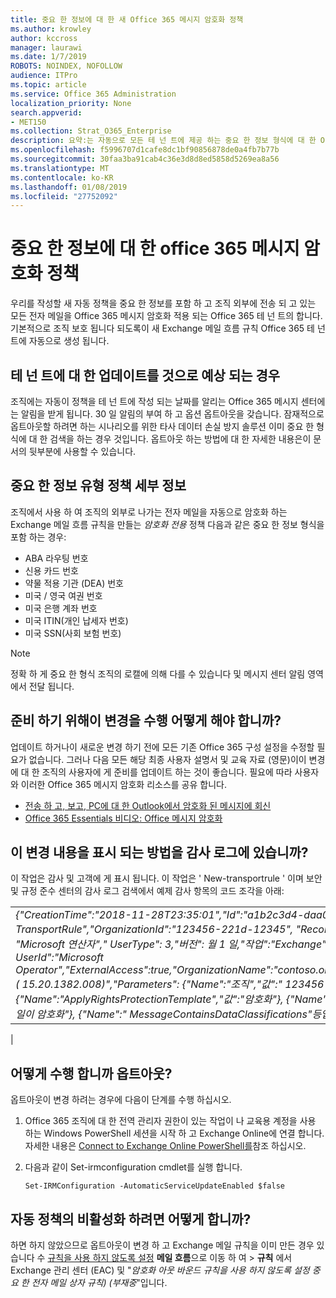 ```yaml
---
title: 중요 한 정보에 대 한 새 Office 365 메시지 암호화 정책
ms.author: krowley
author: kccross
manager: laurawi
ms.date: 1/7/2019
ROBOTS: NOINDEX, NOFOLLOW
audience: ITPro
ms.topic: article
ms.service: Office 365 Administration
localization_priority: None
search.appverid:
- MET150
ms.collection: Strat_O365_Enterprise
description: 요약:는 자동으로 모든 테 넌 트에 제공 하는 중요 한 정보 형식에 대 한 Office 365 메시지 암호화 정책을 적용 합니다.
ms.openlocfilehash: f5996707d1cafe8dc1bf90856878de0a4fb7b77b
ms.sourcegitcommit: 30faa3ba91cab4c36e3d8d8ed5858d5269ea8a56
ms.translationtype: MT
ms.contentlocale: ko-KR
ms.lasthandoff: 01/08/2019
ms.locfileid: "27752092"
---
```

# <a name="office-365-message-encryption-policy-for-sensitive-information"></a>중요 한 정보에 대 한 office 365 메시지 암호화 정책

우리를 작성할 새 자동 정책을 중요 한 정보를 포함 하 고 조직 외부에 전송 되 고 있는 모든 전자 메일을 Office 365 메시지 암호화 적용 되는 Office 365 테 넌 트의 합니다. 기본적으로 조직 보호 됩니다 되도록이 새 Exchange 메일 흐름 규칙 Office 365 테 넌 트에 자동으로 생성 됩니다.

## <a name="when-to-expect-the-update-for-your-tenant"></a>테 넌 트에 대 한 업데이트를 것으로 예상 되는 경우

조직에는 자동이 정책을 테 넌 트에 작성 되는 날짜를 알리는 Office 365 메시지 센터에는 알림을 받게 됩니다. 30 일 알림의 부여 하 고 옵션 옵트아웃을 갖습니다. 잠재적으로 옵트아웃할 하려면 하는 시나리오를 위한 타사 데이터 손실 방지 솔루션 이미 중요 한 형식에 대 한 검색을 하는 경우 것입니다. 옵트아웃 하는 방법에 대 한 자세한 내용은이 문서의 뒷부분에 사용할 수 있습니다.

## <a name="sensitive-information-type-policy-details"></a>중요 한 정보 유형 정책 세부 정보

조직에서 사용 하 여 조직의 외부로 나가는 전자 메일을 자동으로 암호화 하는 Exchange 메일 흐름 규칙을 만들는 *암호화 전용* 정책 다음과 같은 중요 한 정보 형식을 포함 하는 경우:

- ABA 라우팅 번호
- 신용 카드 번호
- 약물 적용 기관 (DEA) 번호
- 미국 / 영국 여권 번호
- 미국 은행 계좌 번호
- 미국 ITIN(개인 납세자 번호)
- 미국 SSN(사회 보험 번호)

> [!Note]
> 정확 하 게 중요 한 형식 조직의 로캘에 의해 다를 수 있습니다 및 메시지 센터 알림 영역에서 전달 됩니다.

## <a name="what-do-i-need-to-do-to-prepare-for-this-change"></a>준비 하기 위해이 변경을 수행 어떻게 해야 합니까?

업데이트 하거나이 새로운 변경 하기 전에 모든 기존 Office 365 구성 설정을 수정할 필요가 없습니다. 그러나 다음 모든 해당 최종 사용자 설명서 및 교육 자료 (영문)이이 변경에 대 한 조직의 사용자에 게 준비를 업데이트 하는 것이 좋습니다. 필요에 따라 사용자와 이러한 Office 365 메시지 암호화 리소스를 공유 합니다.

- [전송 하 고, 보고, PC에 대 한 Outlook에서 암호화 된 메시지에 회신](https://support.office.com/article/send-view-and-reply-to-encrypted-messages-in-outlook-for-pc-eaa43495-9bbb-4fca-922a-df90dee51980)
- [Office 365 Essentials 비디오: Office 메시지 암호화](https://youtu.be/CQR0cG_iEUc)

## <a name="how-will-this-change-be-represented-in-the-audit-log"></a>이 변경 내용을 표시 되는 방법을 감사 로그에 있습니까?

이 작업은 감사 및 고객에 게 표시 됩니다.  이 작업은 ' New-transportrule ' 이며 보안 및 규정 준수 센터의 감사 로그 검색에서 예제 감사 항목의 코드 조각을 아래:

|     |
| --- |
| *{"CreationTime":"2018-11-28T23:35:01","Id":"a1b2c3d4-daa0-4c4f-a019-03a1234a1b0c","Operation":"New-TransportRule","OrganizationId":"123456-221d-12345", "RecordType": 월 1 일, "ResultStatus": "True", "UserKey": "Microsoft 연산자"," UserType": 3,"버전": 월 1 일,"작업":"Exchange","ClientIP":"123.456.147.68:17584","ObjectId":""," UserId":"Microsoft Operator","ExternalAccess":true,"OrganizationName":"contoso.onmicrosoft.com","OriginatingServer":"CY4PR13MBXXXX ( 15.20.1382.008)","Parameters": {"Name":"조직","값":" 123456 221 d-12346"{"Name":"ApplyRightsProtectionTemplate","값":"암호화"}, {"Name":"이름","값":"(로그 아웃 상자 규칙) 중요 한 아웃 바운드 전자 메일이 암호화"}, {"Name":" MessageContainsDataClassifications"등입니다.*
 |

## <a name="how-do-i-opt-out"></a>어떻게 수행 합니까 옵트아웃?

옵트아웃이 변경 하려는 경우에 다음이 단계를 수행 하십시오.

1. Office 365 조직에 대 한 전역 관리자 권한이 있는 작업이 나 교육용 계정을 사용 하는 Windows PowerShell 세션을 시작 하 고 Exchange Online에 연결 합니다. 자세한 내용은 [Connect to Exchange Online PowerShell를](https://aka.ms/exopowershell)참조 하십시오.
2. 다음과 같이 Set-irmconfiguration cmdlet를 실행 합니다.

   ```
   Set-IRMConfiguration -AutomaticServiceUpdateEnabled $false
   ```

## <a name="how-do-i-disable-the-automatic-policy"></a>자동 정책의 비활성화 하려면 어떻게 합니까?

하면 하지 않았으므로 옵트아웃이 변경 하 고 Exchange 메일 규칙을 이미 만든 경우 있습니다 수 [규칙을 사용 하지 않도록 설정](https://docs.microsoft.com/exchange/security-and-compliance/mail-flow-rules/manage-mail-flow-rules#enable-or-disable-a-mail-flow-rule) **메일 흐름**으로 이동 하 여 > **규칙** 에서 Exchange 관리 센터 (EAC) 및 "*암호화 아웃 바운드 규칙을 사용 하지 않도록 설정 중요 한 전자 메일 상자 규칙) (부재중*"입니다.
